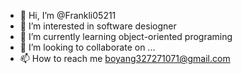 - 👋 Hi, I’m @Frankli05211
- 👀 I’m interested in software desiogner
- 🌱 I’m currently learning object-oriented programing
- 💞️ I’m looking to collaborate on ...
- 📫 How to reach me boyang327271071@gmail.com

<!---
Frankli05211/Frankli05211 is a ✨ special ✨ repository because its `README.md` (this file) appears on your GitHub profile.
You can click the Preview link to take a look at your changes.
--->
